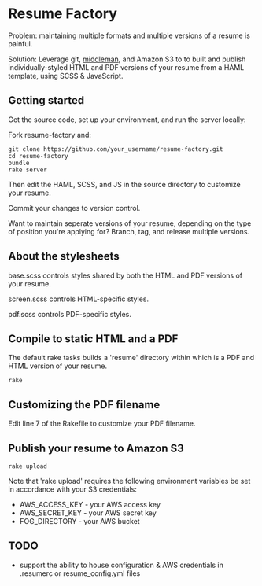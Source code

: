 # Resume Factory

Problem: maintaining multiple formats and multiple versions of a resume is painful.

Solution: Leverage git, [middleman](http://middlemanapp.com), and Amazon S3 to to built and publish individually-styled HTML and PDF versions of your resume from a HAML template, using SCSS & JavaScript.

## Getting started

Get the source code, set up your environment, and run the server locally:

Fork resume-factory and:

    git clone https://github.com/your_username/resume-factory.git
    cd resume-factory
    bundle
    rake server

Then edit the HAML, SCSS, and JS in the source directory to customize your resume.

Commit your changes to version control.

Want to maintain seperate versions of your resume, depending on the type of position you're applying for? Branch, tag, and release multiple versions.

## About the stylesheets

base.scss controls styles shared by both the HTML and PDF versions of your resume.

screen.scss controls HTML-specific styles.

pdf.scss controls PDF-specific styles.

## Compile to static HTML and a PDF

The default rake tasks builds a 'resume' directory within which is a PDF and HTML version of your resume.

    rake

## Customizing the PDF filename

Edit line 7 of the Rakefile to customize your PDF filename.

## Publish your resume to Amazon S3

    rake upload

Note that 'rake upload' requires the following environment variables be set in accordance with your S3 credentials:

- AWS_ACCESS_KEY - your AWS access key
- AWS_SECRET_KEY - your AWS secret key
- FOG_DIRECTORY - your AWS bucket

## TODO

- support the ability to house configuration & AWS credentials in .resumerc or resume_config.yml files
